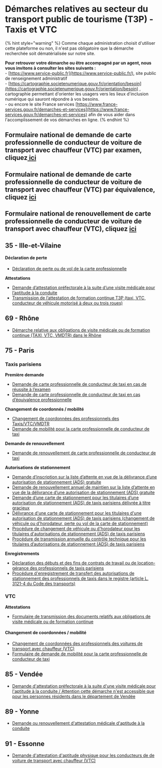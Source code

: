 # Démarches relatives au secteur du transport public de tourisme (T3P) - Taxis et VTC



{% hint style="warning" %}
Comme chaque administration choisit d'utiliser cette plateforme ou non, il n'est pas obligatoire que la démarche recherchée soit dématérialisée sur notre site.&#x20;

**Pour retrouver votre démarche ou être accompagné par un agent, nous vous invitons à consulter les sites suivants :** \
\- [https://www.service-public.fr](https://www.service-public.fr/), site public de renseignement administratif\
\- [https://cartographie.societenumerique.gouv.fr/orientation/besoin](https://cartographie.societenumerique.gouv.fr/orientation/besoin) , cartographie permettant d'orienter les usagers vers les lieux d'inclusion numérique qui sauront répondre à vos besoins.\
\- ou encore le site France services [https://www.france-services.gouv.fr/demarches-et-services](https://www.france-services.gouv.fr/demarches-et-services) afin de vous aider dans l'accomplissement de vos démarches en ligne.&#x20;
{% endhint %}

## Formulaire national de demande de carte professionnelle de conducteur de voiture de transport avec chauffeur (VTC) par examen, cliquez[ ici](https://www.demarches-simplifiees.fr/commencer/demande-de-carte-pro-de-vtc-examen)

## Formulaire national de demande de carte professionnelle de conducteur de voiture de transport avec chauffeur (VTC) par équivalence, cliquez [ici](https://www.demarches-simplifiees.fr/commencer/demande-de-carte-pro-de-vtc-equivalence)

## Formulaire national de renouvellement de carte professionnelle de conducteur de voiture de transport avec chauffeur (VTC), cliquez [ici ](https://www.demarches-simplifiees.fr/commencer/demande-de-carte-pro-de-vtc-renouvellement)

## 35 - Ille-et-Vilaine

#### Déclaration de perte

* [Déclaration de perte ou de vol de la carte professionnelle](https://www.demarches-simplifiees.fr/commencer/perte-carte-t3p)

**Attestations**

* [Demande d’attestation préfectorale à la suite d’une visite médicale pour l’aptitude à la conduite ](https://www.demarches-simplifiees.fr/commencer/attestation-aptitude-medicale)
* [Transmission de l’attestation de formation continue T3P (taxi, VTC, conducteur de véhicule motorisé à deux ou trois roues) ](https://www.demarches-simplifiees.fr/commencer/t3p-formationcontinue)

## 69 - Rhône

* [Démarche relative aux obligations de visite médicale ou de formation continue (TAXI, VTC, VMDTR) dans le Rhône](https://www.demarches-simplifiees.fr/commencer/obligations-visite-medicale-ou-formation-continue-rhone)

## 75 - Paris

### Taxis parisiens&#x20;

**Première demande**&#x20;

* [Demande de carte professionnelle de conducteur de taxi en cas de réussite à l’examen](https://www.demarches-simplifiees.fr/commencer/demande-de-carte-pro-de-taxi-examen)
* [Demande de carte professionnelle de conducteur de taxi en cas d’équivalence professionnelle ](https://www.demarches-simplifiees.fr/commencer/demande-de-carte-pro-de-vtc-equivalence)

**Changement de coordonnés / mobilité**&#x20;

* [Changement de coordonnées des professionnels des Taxis/VTC/VMDTR](https://www.demarches-simplifiees.fr/commencer/prefecture-de-police-changement-de-coordonnees)
* [Demande de mobilité pour la carte professionnelle de conducteur de taxi](https://www.demarches-simplifiees.fr/commencer/demande-de-carte-pro-de-taxi-mobilite)

**Demande de renouvellement**&#x20;

* [Demande de renouvellement de carte professionnelle de conducteur de taxi](https://www.demarches-simplifiees.fr/commencer/demande-de-carte-pro-de-taxi-renouvellement)

**Autorisations de stationnement**&#x20;

* [Demande d’inscription sur la liste d’attente en vue de la délivrance d’une autorisation de stationnement (ADS) gratuite](https://www.demarches-simplifiees.fr/commencer/pp-ads-liste-inscription)
* [Demande de renouvellement annuel de maintien sur la liste d’attente en vue de la délivrance d’une autorisation de stationnement (ADS) gratuite](https://www.demarches-simplifiees.fr/commencer/pp-ads-liste-renouvellement)
* [Demande d’une carte de stationnement pour les titulaires d’une autorisation de stationnement (ADS) de taxis parisiens délivrée à titre gracieux](https://www.demarches-simplifiees.fr/commencer/bttp-ads-delivrance)
* [Délivrance d'une carte de stationnement pour les titulaires d'une autorisation de stationnement (ADS) de taxis parisiens (changement de véhicule ou d'horodateur, perte ou vol de la carte de stationnement)](https://www.demarches-simplifiees.fr/commencer/bttp-ads-vehicule-horodateur)
* [Procédure de changement de véhicule ou d'horodateur pour les titulaires d'autorisations de stationnement (ADS) de taxis parisiens ](https://www.demarches-simplifiees.fr/commencer/bttp-ads-vehicule-horodateur)
* [Procédure de transmission annuelle du contrôle technique pour les titulaires d’autorisations de stationnement (ADS) de taxis parisiens ](https://www.demarches-simplifiees.fr/commencer/bttp-ads-controle-technique)

**Enregistrements**&#x20;

* [Déclaration des débuts et des fins de contrats de travail ou de location-gérance des professionnels de taxis parisiens ](https://www.demarches-simplifiees.fr/commencer/ads-enregistrement-contrat)
* [Procédure d'enregistrement de transfert des autorisations de stationnement des professionnels de taxis dans le registre (article L. 3121-4 du Code des transports) ](https://www.demarches-simplifiees.fr/commencer/bttp-ads-transfert)

### VTC

**Attestations**&#x20;

* [Formulaire de transmission des documents relatifs aux obligations de visite médicale ou de formation continue ](https://www.demarches-simplifiees.fr/commencer/bttp-carto-vm-fc)

#### Changement de coordonnées / mobilité

* [Changement de coordonnées des professionnels des voitures de transport avec chauffeur (VTC)  ](https://www.demarches-simplifiees.fr/commencer/prefecture-de-police-changement-de-coordonnees)
* [Formulaire de demande de mobilité pour la carte professionnelle de conducteur de taxi](https://www.demarches-simplifiees.fr/commencer/demande-de-carte-pro-de-taxi-mobilite)



## 85 - Vendée&#x20;

* [Demande d'attestation préfectorale à la suite d'une visite médicale pour l'aptitude à la conduite / Attention cette démarche n'est accessible que pour les personnes résidents dans le département de Vendée](https://www.demarches-simplifiees.fr/commencer/demande-d-attestation-prefectorale-a-la-suite-d-un)



## 89 - Yonne&#x20;

* [Demande ou renouvellement d'attestation médicale d'aptitude à la conduite ](https://www.demarches-simplifiees.fr/commencer/attestation-medicale-conducteurs)

## 91 - Essonne&#x20;

* [Demande d'attestation d'aptitude physique pour les conducteurs de de voiture de transport avec chauffeur (VTC)](https://www.demarches-simplifiees.fr/commencer/prefecture91-visitemedicale)


